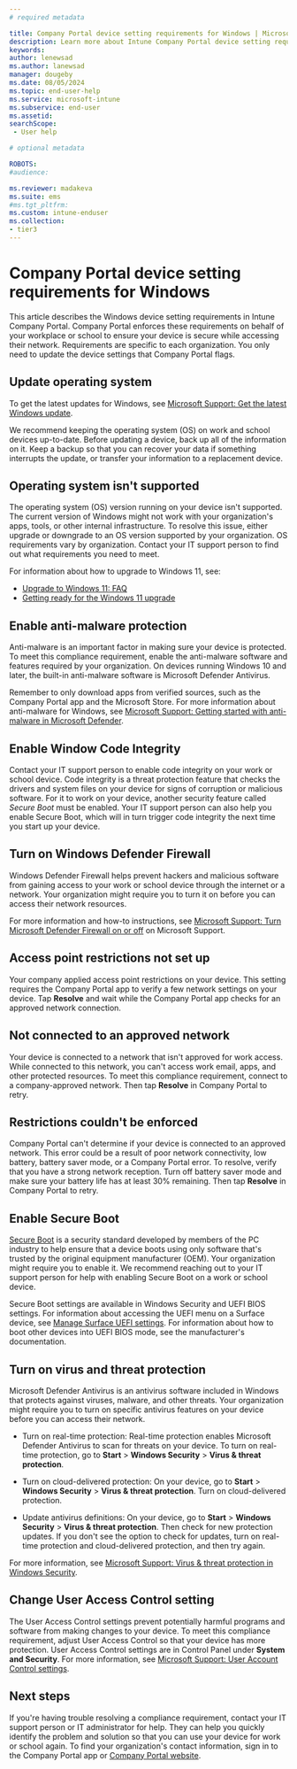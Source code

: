 ```yaml
---
# required metadata

title: Company Portal device setting requirements for Windows | Microsoft Intune
description: Learn more about Intune Company Portal device setting requirements for Windows OS.     
keywords:
author: lenewsad
ms.author: lanewsad
manager: dougeby
ms.date: 08/05/2024
ms.topic: end-user-help
ms.service: microsoft-intune
ms.subservice: end-user
ms.assetid: 
searchScope:
 - User help

# optional metadata

ROBOTS:  
#audience:

ms.reviewer: madakeva 
ms.suite: ems
#ms.tgt_pltfrm:
ms.custom: intune-enduser
ms.collection:
- tier3
---
```


# Company Portal device setting requirements for Windows              

This article describes the Windows device setting requirements in Intune Company Portal. Company Portal enforces these requirements on behalf of your workplace or school to ensure your device is secure while accessing their network. Requirements are specific to each organization. You only need to update the device settings that Company Portal flags. 

## Update operating system   

To get the latest updates for Windows, see [Microsoft Support: Get the latest Windows update](https://support.microsoft.com/windows/get-the-latest-windows-update-7d20e88c-0568-483a-37bc-c3885390d212).  

We recommend keeping the operating system (OS) on work and school devices up-to-date. Before updating a device, back up all of the information on it. Keep a backup so that you can recover your data if something interrupts the update, or transfer your information to a replacement device. 

## Operating system isn't supported  

The operating system (OS) version running on your device isn't supported. The current version of Windows might not work with your organization's apps, tools, or other internal infrastructure. To resolve this issue, either upgrade or downgrade to an OS version supported by your organization. OS requirements vary by organization. Contact your IT support person to find out what requirements you need to meet.   

For information about how to upgrade to Windows 11, see:  

* [Upgrade to Windows 11: FAQ](https://support.microsoft.com/windows/upgrade-to-windows-11-faq-fb6206a2-1a0f-448a-80f1-8668ee5b2bf9)  
* [Getting ready for the Windows 11 upgrade](https://support.microsoft.com/windows/getting-ready-for-the-windows-11-upgrade-eb50813f-c7da-4cf8-89a3-6ba0d33b2773)  

## Enable anti-malware protection  

Anti-malware is an important factor in making sure your device is protected. To meet this compliance requirement, enable the anti-malware software and features required by your organization. On devices running Windows 10 and later, the built-in anti-malware software is Microsoft Defender Antivirus. 

Remember to only download apps from verified sources, such as the Company Portal app and the Microsoft Store. For more information about anti-malware for Windows, see [Microsoft Support: Getting started with anti-malware in Microsoft Defender](https://support.microsoft.com/topic/getting-started-with-anti-malware-in-microsoft-defender-f5219ae5-abb7-4985-a149-1ec1bb304eda). 

## Enable Window Code Integrity  

Contact your IT support person to enable code integrity on your work or school device. Code integrity is a threat protection feature that checks the drivers and system files on your device for signs of corruption or malicious software. For it to work on your device, another security feature called *Secure Boot* must be enabled. Your IT support person can also help you enable Secure Boot, which will in turn trigger code integrity the next time you start up your device.  

<!-- Admin info commented out 
If you're a Microsoft Intune administrator and want to learn more about Intune's device health compliance settings, see [Add Windows 10/11 device compliance policy](../protect/compliance-policy-create-windows.md). For a detailed look at the compliance actions you can take in Intune, see the [HealthAttestation CSP](/windows/client-management/mdm/healthattestation-csp#step-8-take-appropriate-policy-action-based-on-evaluation-results). -->  

## Turn on Windows Defender Firewall  

Windows Defender Firewall helps prevent hackers and malicious software from gaining access to your work or school device through the internet or a network. Your organization might require you to turn it on before you can access their network resources.  

For more information and how-to instructions, see [Microsoft Support: Turn Microsoft Defender Firewall on or off](https://support.microsoft.com/windows/turn-microsoft-defender-firewall-on-or-off-ec0844f7-aebd-0583-67fe-601ecf5d774f) on Microsoft Support.  

<!-- removing steps 8/1/24
1. Go to **Start** and open **Control Panel**.
2. Select **System and Security** > **Windows Defender Firewall**.  
3. Choose **Turn Windows Defender Firewall on or off**. 
4. Select **Turn on Windows Defender Firewall** for domain, private, and public network settings.    -->

## Access point restrictions not set up  
Your company applied access point restrictions on your device. This setting requires the Company Portal app to verify a few network settings on your device. Tap **Resolve** and wait while the Company Portal app checks for an approved network connection.  

## Not connected to an approved network  

Your device is connected to a network that isn't approved for work access. While connected to this network, you can't access work email, apps, and other protected resources. To meet this compliance requirement, connect to a company-approved network. Then tap **Resolve** in Company Portal to retry.  

## Restrictions couldn't be enforced  

Company Portal can't determine if your device is connected to an approved network. This error could be a result of poor network connectivity, low battery, battery saver mode, or a Company Portal error. To resolve, verify that you have a strong network reception. Turn off battery saver mode and make sure your battery life has at least 30% remaining. Then tap **Resolve** in Company Portal to retry. 

## Enable Secure Boot  

[Secure Boot](/windows/security/operating-system-security/system-security/secure-the-windows-10-boot-process#secure-boot) is a security standard developed by members of the PC industry to help ensure that a device boots using only software that's trusted by the original equipment manufacturer (OEM). Your organization might require you to enable it. We recommend reaching out to your IT support person for help with enabling Secure Boot on a work or school device. 
 
Secure Boot settings are available in  Windows Security and UEFI BIOS settings. For information about accessing the UEFI menu on a Surface device, see [Manage Surface UEFI settings](/surface/manage-surface-uefi-settings#open-surface-uefi-menu). For information about how to boot other devices into UEFI BIOS mode, see the manufacturer's documentation. 
 
## Turn on virus and threat protection     

Microsoft Defender Antivirus is an antivirus software included in Windows that protects against viruses, malware, and other threats. Your organization might require you to turn on specific antivirus features on your device before you can access their network.   

* Turn on real-time protection: Real-time protection enables Microsoft Defender Antivirus to scan for threats on your device. To turn on real-time protection, go to **Start** > **Windows Security** > **Virus & threat protection**.   

<!-- Removing steps 8/1/24
1. Select the **Start** menu.
2. In the search bar, type **group policy**. Then select **Edit group policy** from the listed results. The Local Group Policy Editor opens.
4. Select **Computer Configuration** > **Administrative Templates** > **Windows Components** > **Microsoft Defender Antivirus**. 
5. Scroll to the bottom of the list and select **Turn off Microsoft Defender Antivirus**.  
6. Select **Disabled** or **Not configured**. It might feel counter-intuitive to select these options because the names suggest that you're turning off Microsoft Defender Antivirus. Don't worry, these options actually ensure that it's turned on. 
7. Select **Apply** > **OK**.  -->  

* Turn on cloud-delivered protection: On your device, go to **Start** > **Windows Security** > **Virus & threat protection**. Turn on cloud-delivered protection.  

<!--removing steps 8/1/24 
1. Open the **Windows Security** app. 
2. Select **Virus & threat protection**.
3. Under **Virus & threat protection settings**, select **Manage settings**.
4. Flip each switch under **Real-time protection** and **Cloud-delivered protection** to turn them on. 

If you don't see these options on your screen, they may be hidden. Complete the following steps to make them visible.  

1. Select the **Start** menu.  
2. In the search bar, type **group policy**. Then select **Edit group policy** from the listed results. The Local Group Policy Editor opens.
3. Select **Computer Configuration** > **Administrative Templates** > **Windows Components** > **Windows Security** > **Virus and threat protection**.
4. Select **Hide the Virus and threat protection area**.
5. Select **Disabled** > **Apply** > **OK**.   -->  

* Update antivirus definitions: On your device, go to **Start** > **Windows Security** > **Virus & threat protection**. Then check for new protection updates. If you don't see the option to check for updates, turn on real-time protection and cloud-delivered protection, and then try again. 

For more information, see [Microsoft Support: Virus & threat protection in Windows Security](https://support.microsoft.com/windows/virus-threat-protection-in-windows-security-1362f4cd-d71a-b52a-0b66-c2820032b65e).  

<!-- 
Complete the following steps to update your antivirus definitions.  
1. Open the **Windows Security** app.   
2. Select **Virus & threat protection**.
3. Under **Virus & threat protection updates**, select **Protection updates**.  
4. Select **Check for updates**. If you don't see this option on your screen, turn on real-time protection and cloud-delivered protection. Then try checking for updates again. --> 

## Change User Access Control setting  

The User Access Control settings prevent potentially harmful programs and software from making changes to your device. To meet this compliance requirement, adjust User Access Control so that your device has more protection. User Access Control settings are in Control Panel under **System and Security**. For more information, see [Microsoft Support: User Account Control settings](https://support.microsoft.com/windows/user-account-control-settings-d5b2046b-dcb8-54eb-f732-059f321afe18).  

<!-- Removing steps 8/1/24
You can adjust User Account Control settings in the Control Panel.  

1. Go to **Start** and open **Control Panel**.
2. Select **System and Security**.
3. Under **Security and Maintenance**, select **Change User Account Control settings**.
3. Move the slider to one of the following levels: 
   * **Notify me only when apps try to make changes to my computer (default)**
   * **Always notify**  
4. Select **OK** to save your changes. 
5. Select **Yes** when prompted to confirm the changes.   --> 

## Next steps 
If you're having trouble resolving a compliance requirement, contact your IT support person or IT administrator for help. They can help you quickly identify the problem and solution so that you can use your device for work or school again. To find your organization's contact information, sign in to the Company Portal app or [Company Portal website](https://go.microsoft.com/fwlink/?linkid=2010980).  
